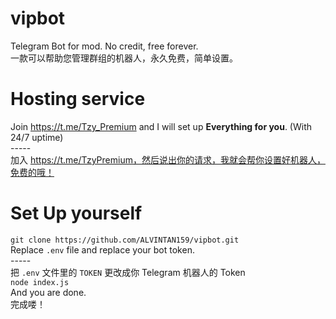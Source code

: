 # vipbot
Telegram Bot for mod. No credit, free forever. </br> 一款可以帮助您管理群组的机器人，永久免费，简单设置。

# Hosting service
Join https://t.me/Tzy_Premium and I will set up **Everything for you**. (With 24/7 uptime) </br>
-----</br>
加入 https://t.me/TzyPremium，然后说出你的请求，我就会帮你设置好机器人，免费的哦！

# Set Up yourself
`git clone https://github.com/ALVINTAN159/vipbot.git`<br />
Replace `.env` file and replace your bot token.</br>
-----</br>
把 `.env` 文件里的 `TOKEN` 更改成你 Telegram 机器人的 Token<br />
`node index.js`<br />
And you are done.<br />
完成喽！
